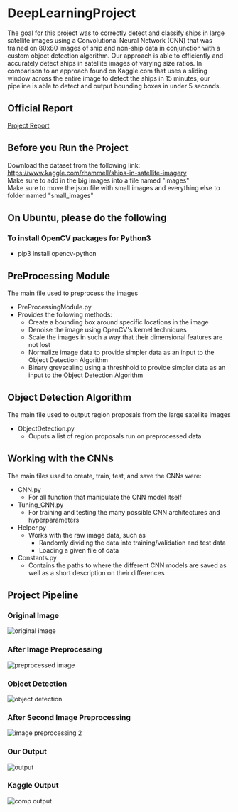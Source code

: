 # DeepLearningProject
The goal for this project was to correctly detect and classify ships in large satellite images using a Convolutional Neural Network (CNN) that was trained on 80x80 images of ship and non-ship data in conjunction with a custom object detection algorithm.  Our approach is able to efficiently and accurately detect ships in satellite images of varying size ratios. In comparison to an approach found on Kaggle.com that uses a sliding window across the entire image to detect the ships in 15 minutes, our pipeline is able to detect and output bounding boxes in under 5 seconds.

## Official Report
[Project Report](https://github.com/PenguinDan/DeepLearningShipDetection/blob/master/Report%20Folder/object-detection-classification.pdf)

## Before you Run the Project
Download the dataset from the following link:<br>
https://www.kaggle.com/rhammell/ships-in-satellite-imagery <br>
Make sure to add in the big images into a file named "images" <br>
Make sure to move the json file with small images and everything else to folder named "small_images"

## On Ubuntu, please do the following

### To install OpenCV packages for Python3
* pip3 install opencv-python

## PreProcessing Module
The main file used to preprocess the images 
* PreProcessingModule.py
 * Provides the following methods:
   * Create a bounding box around specific locations in the image
   * Denoise the image using OpenCV's kernel techniques
   * Scale the images in such a way that their dimensional features are not lost
   * Normalize image data to provide simpler data as an input to the Object Detection Algorithm
   * Binary greyscaling using a threshhold to provide simpler data as an input to the Object Detection Algorithm
  
## Object Detection Algorithm
The main file used to output region proposals from the large satellite images
* ObjectDetection.py
  * Ouputs a list of region proposals run on preprocessed data
 
## Working with the CNNs
The main files used to create, train, test, and save the CNNs were:
* CNN.py
  * For all function that manipulate the CNN model itself
* Tuning_CNN.py
  * For training and testing the many possible CNN architectures and hyperparameters
* Helper.py
  * Works with the raw image data, such as
    * Randomly dividing the data into training/validation and test data
    * Loading a given file of data
* Constants.py
  * Contains the paths to where the different CNN models are saved as well as a short description on their differences
  
## Project Pipeline
### Original Image
![original image](https://github.com/PenguinDan/DeepLearningShipDetection/blob/master/Report%20Folder/image-pipeline/1.png)
### After Image Preprocessing
![preprocessed image](https://github.com/PenguinDan/DeepLearningShipDetection/blob/master/Report%20Folder/image-pipeline/2.png)
### Object Detection
![object detection](https://github.com/PenguinDan/DeepLearningShipDetection/blob/master/Report%20Folder/image-pipeline/3.png)
### After Second Image Preprocessing
![image preprocessing 2](https://github.com/PenguinDan/DeepLearningShipDetection/blob/master/Report%20Folder/image-pipeline/4.png)
### Our Output
![output](https://github.com/PenguinDan/DeepLearningShipDetection/blob/master/Report%20Folder/image-pipeline/5-ours.png)
### Kaggle Output
![comp output](https://github.com/PenguinDan/DeepLearningShipDetection/blob/master/Report%20Folder/image-pipeline/5-comp.png)
